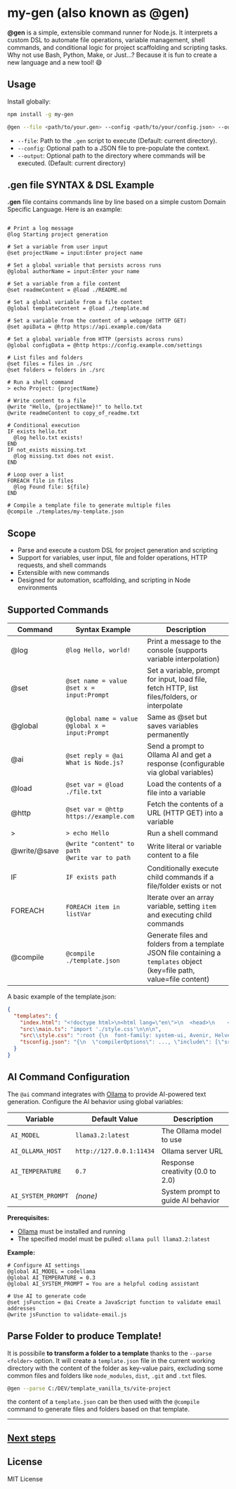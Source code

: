 # my-gen (also known as @gen)

**@gen** is a simple, extensible command runner for Node.js. It interprets a custom DSL to automate file operations, variable management, shell commands, and conditional logic for project scaffolding and scripting tasks. Why not use Bash, Python, Make, or Just...? Because it is fun to create a new language and a new tool! 😄


## Usage

Install globally:
```bash
npm install -g my-gen
```

```bash
@gen --file <path/to/your.gen> --config <path/to/your/config.json> --output <path/to/output/dir>
```

- `--file`: Path to the `.gen` script to execute (Default: current directory).
- `--config`: Optional path to a JSON file to pre-populate the context.
- `--output`: Optional path to the directory where commands will be executed. (Default: current directory)

## .gen file SYNTAX & DSL Example
**.gen** file contains commands line by line based on a simple custom Domain Specific Language. Here is an example:
```plaintext

# Print a log message
@log Starting project generation

# Set a variable from user input
@set projectName = input:Enter project name

# Set a global variable that persists across runs
@global authorName = input:Enter your name

# Set a variable from a file content
@set readmeContent = @load ./README.md

# Set a global variable from a file content
@global templateContent = @load ./template.md

# Set a variable from the content of a webpage (HTTP GET)
@set apiData = @http https://api.example.com/data

# Set a global variable from HTTP (persists across runs)
@global configData = @http https://config.example.com/settings

# List files and folders
@set files = files in ./src
@set folders = folders in ./src

# Run a shell command
> echo Project: {projectName}

# Write content to a file
@write "Hello, {projectName}!" to hello.txt
@write readmeContent to copy_of_readme.txt

# Conditional execution
IF exists hello.txt
  @log hello.txt exists!
END
IF not_exists missing.txt
  @log missing.txt does not exist.
END

# Loop over a list
FOREACH file in files
  @log Found file: ${file}
END

# Compile a template file to generate multiple files
@compile ./templates/my-template.json
```

## Scope
- Parse and execute a custom DSL for project generation and scripting
- Support for variables, user input, file and folder operations, HTTP requests, and shell commands
- Extensible with new commands
- Designed for automation, scaffolding, and scripting in Node environments

## Supported Commands

| Command    | Syntax Example                                 | Description                                                                                 |
|------------|------------------------------------------------|---------------------------------------------------------------------------------------------|
| @log       | `@log Hello, world!`                           | Print a message to the console (supports variable interpolation)                            |
| @set       | `@set name = value`<br>`@set x = input:Prompt`   | Set a variable, prompt for input, load file, fetch HTTP, list files/folders, or interpolate |
| @global    | `@global name = value`<br>`@global x = input:Prompt`   | Same as @set but saves variables permanently |
| @ai        | `@set reply = @ai What is Node.js?`            | Send a prompt to Ollama AI and get a response (configurable via global variables)          |
| @load      | `@set var = @load ./file.txt`                  | Load the contents of a file into a variable                                                 |
| @http      | `@set var = @http https://example.com`         | Fetch the contents of a URL (HTTP GET) into a variable                                      |
| >          | `> echo Hello`                                 | Run a shell command                                                                         |
| @write/@save | `@write "content" to path`<br>`@write var to path` | Write literal or variable content to a file                                                 |
| IF         | `IF exists path`                               | Conditionally execute child commands if a file/folder exists or not                          |
| FOREACH    | `FOREACH item in listVar`                      | Iterate over an array variable, setting `item` and executing child commands                 |
| @compile    | `@compile ./template.json`                      | Generate files and folders from a template JSON file containing a `templates` object (key=file path, value=file content)       |

A basic example of the template.json:
```json
{
  "templates": {
    "index.html": "<!doctype html>\n<html lang=\"en\">\n  <head>\n    <meta charset=\"UTF-8\" />\n    <link rel=\"icon\" type=\"image/svg+xml\" href=\"/vite.svg\" />\n <body>\n  <div id=\"app\">Hello world</div>\n    <script type=\"module\" src=\"/src/main.ts\"></script>\n  </body>\n</html>\n",
    "src\\main.ts": "import './style.css'\n\n\n",
    "src\\style.css": ":root {\n  font-family: system-ui, Avenir, Helvetica, Arial, sans-serif;\n color: rgba(255, 255, 255, 0.87);\n  background-color: #242424;\n\n }\n\nbody {\n  margin: 0;\n  display: flex;\n  place-items: center;\n  min-width: 320px;\n  min-height: 100vh;\n}",
    "tsconfig.json": "{\n  \"compilerOptions\": ..., \"include\": [\"src/**/*.ts\"],\n  \"exclude\": [\"node_modules\", \"dist\"]\n}\n"
  }
}
```



## AI Command Configuration

The `@ai` command integrates with [Ollama](https://ollama.com/) to provide AI-powered text generation. Configure the AI behavior using global variables:

| Variable            | Default Value                | Description                                    |
|--------------------|------------------------------|------------------------------------------------|
| `AI_MODEL`         | `llama3.2:latest`                   | The Ollama model to use                       |
| `AI_OLLAMA_HOST`   | `http://127.0.0.1:11434`    | Ollama server URL                             |
| `AI_TEMPERATURE`   | `0.7`                        | Response creativity (0.0 to 2.0)              |
| `AI_SYSTEM_PROMPT` | *(none)*                     | System prompt to guide AI behavior            |

**Prerequisites:**
- [Ollama](https://ollama.com/) must be installed and running
- The specified model must be pulled: `ollama pull llama3.2:latest`

**Example:**
```plaintext
# Configure AI settings
@global AI_MODEL = codellama
@global AI_TEMPERATURE = 0.3
@global AI_SYSTEM_PROMPT = You are a helpful coding assistant

# Use AI to generate code
@set jsFunction = @ai Create a JavaScript function to validate email addresses
@write jsFunction to validate-email.js
```


## Parse Folder to produce Template!
It is possibile **to transform a folder to a template** thanks to the `--parse <folder>` option. It will create a `template.json` file in the current working directory with the content of the folder as key-value pairs, excluding some common files and folders like `node_modules`, `dist`, `.git` and `.txt` files.
```bash
@gen --parse C:/DEV/template_vanilla_ts/vite-project
```
the content of a `template.json` can be then used with the `@compile` command to generate files and folders based on that template.

---

## [Next steps](./doc/TODO.md)


## License
MIT License